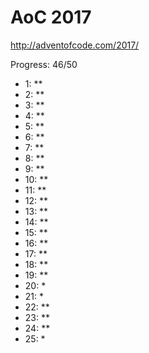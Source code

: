 AoC 2017
====

http://adventofcode.com/2017/


Progress: 46/50

- 1:      **
- 2:      **
- 3:      **
- 4:      **
- 5:      **
- 6:      **
- 7:      **
- 8:      **
- 9:      **
- 10:     **
- 11:     **
- 12:     **
- 13:     **
- 14:     **
- 15:     **
- 16:     **
- 17:     **
- 18:     **
- 19:     **
- 20:     *
- 21:     *
- 22:     **
- 23:     **
- 24:     **
- 25:     *